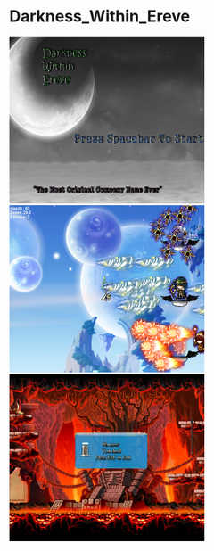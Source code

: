 # Darkness_Within_Ereve
<img src="https://github.com/tzhou7837/Darkness_Within_Ereve/blob/master/GamePlan/screenshot1.PNG?raw=true" width="350" height="300"> <img src="https://github.com/tzhou7837/Darkness_Within_Ereve/blob/master/GamePlan/screemshot2.PNG?raw=true" width="350" height="300"> <img src="https://github.com/tzhou7837/Darkness_Within_Ereve/blob/master/GamePlan/screenshot3.PNG?raw=true" width="350" height="300">


